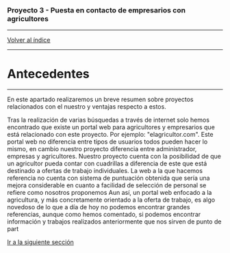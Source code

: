 ### Proyecto 3 - Puesta en contacto de empresarios con agricultores

---

[Volver al índice](../README.md)


---

# Antecedentes

---


En este apartado realizaremos un breve resumen sobre proyectos relacionados con el nuestro y ventajas respecto a estos.

Tras la realización de varias búsquedas a través de internet solo hemos encontrado que existe un portal web para agricultores y empresarios que está relacionado con este proyecto. Por ejemplo:
"elagricultor.com".
Este portal web no diferencia entre tipos de usuarios todos pueden hacer lo mismo, en cambio nuestro proyecto diferencia entre administrador, empresas y agricultores.
Nuestro proyecto cuenta con la posibilidad de que un agricultor pueda contar con cuadrillas a diferencia de este que está destinado a ofertas de trabajo individuales.
La web a la que hacemos referencia no cuenta con sistema de puntuación obtenida que sería una mejora considerable en cuanto a facilidad de selección de personal se refiere como nosotros proponemos
Aun así, un portal web enfocado a la agricultura, y más concretamente orientado a la oferta de trabajo, es algo novedoso de lo que a día de hoy no podemos encontrar grandes referencias, aunque como hemos comentado, si podemos encontrar información y trabajos realizados anteriormente que nos sirven de punto de part


[Ir a la siguiente sección](./04-problem.md)